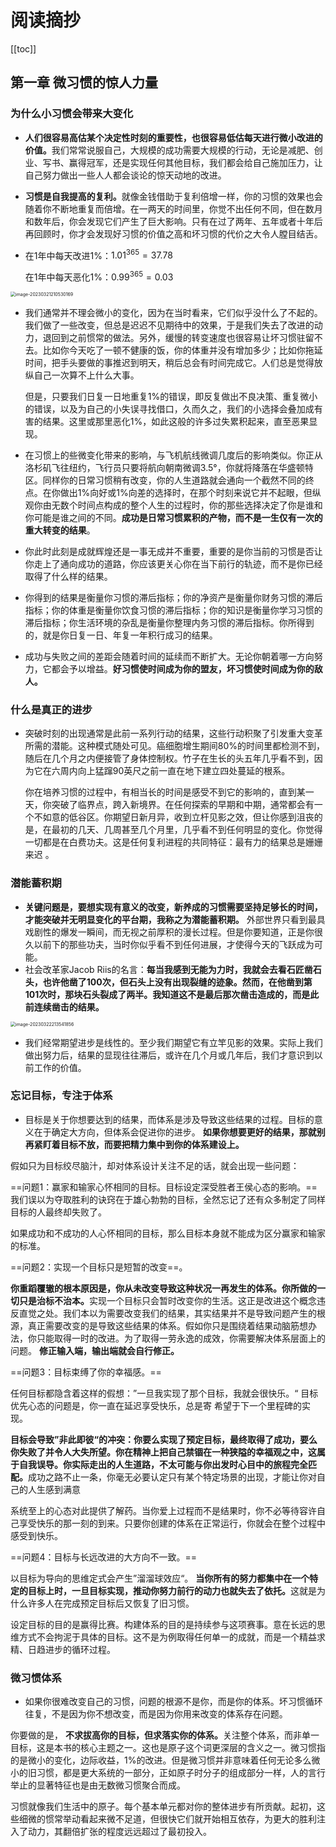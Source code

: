 # 阅读摘抄

<style module>
.green {
  color: #41b883;
}
.red{
  color: #FF0000;
}
.blue{
  color: #008080;
}    
</style>
[[toc]]

## 第一章  微习惯的惊人力量 

### 为什么小习惯会带来大变化


- <span class="demo" :class="$style.green">**人们很容易高估某个决定性时刻的重要性，也很容易低估每天进行微小改进的价值。**</span>我们常常说服自己，大规模的成功需要大规模的行动，无论是减肥、创业、写书、赢得冠军，还是实现任何其他目标，我们都会给自己施加压力，让自己努力做出一些人人都会谈论的惊天动地的改进。

- <span class="demo" :class="$style.green">**习惯是自我提高的复利。**</span>就像金钱借助于复利倍增一样，你的习惯的效果也会随着你不断地重复而倍增。在一两天的时间里，你觉不出任何不同，但在数月和数年后，你会发现它们产生了巨大影响。只有在过了两年、五年或者十年后再回顾时，你才会发现好习惯的价值之高和坏习惯的代价之大令人膛目结舌。

- 在1年中每天改进1%：$1.01^{365} = 37.78$

  在1年中每天恶化1%：$0.99^{365} = 0.03$

<img src="https://hyh1370039199-1313349927.cos.ap-chengdu.myqcloud.com/img/image-20230321210530169.png" alt="image-20230321210530169" style="zoom:50%;" />

- 我们通常并不理会微小的变化，因为在当时看来，它们似乎没什么了不起的。我们做了一些改变，但总是迟迟不见期待中的效果，于是我们失去了改进的动力，退回到之前惯常的做法。另外，缓慢的转变速度也很容易让坏习惯驻留不去。比如你今天吃了一顿不健康的饭，你的体重并没有增加多少；比如你拖延时间，把手头要做的事推迟到明天，稍后总会有时间完成它。人们总是觉得放纵自己一次算不上什么大事。

  但是，只要我们日复一日地重复1%的错误，即反复做出不良决策、重复微小的错误，以及为自己的小失误寻找借口，久而久之，我们的小选择会叠加成有害的结果。这里或那里恶化1%，如此这般的许多过失累积起来，直至恶果显现。

- 在习惯上的些微变化带来的影响，与飞机航线微调几度后的影响类似。你正从洛杉矶飞往纽约，飞行员只要将航向朝南微调3.5°，你就将降落在华盛顿特区。同样你的日常习惯稍有改变，你的人生道路就会通向一个截然不同的终点。在你做出1%向好或1%向差的选择时，在那个时刻来说它并不起眼，但纵观你由无数个时间点构成的整个人生的过程时，你的那些选择决定了你是谁和你可能是谁之间的不同。<span class="demo" :class="$style.green">**成功是日常习惯累积的产物，而不是一生仅有一次的重大转变的结果**。</span>

- 你此时此刻是成就辉煌还是一事无成并不重要，重要的是你当前的习惯是否让你走上了通向成功的道路，你应该更关心你在当下前行的轨迹，而不是你已经取得了什么样的结果。

- 你得到的结果是衡量你习惯的滞后指标；你的净资产是衡量你财务习惯的滞后指标；你的体重是衡量你饮食习惯的滞后指标；你的知识是衡量你学习习惯的滞后指标；你生活环境的杂乱是衡量你整理内务习惯的滞后指标。你所得到的，就是你日复一日、年复一年积行成习的结果。

- 成功与失败之间的差距会随着时间的延续而不断扩大。无论你朝着哪一方向努力，它都会予以增益。<span class="demo" :class="$style.green">**好习惯使时间成为你的盟友，坏习惯使时间成为你的敌人。**</span>

### 什么是真正的进步

- 突破时刻的出现通常是此前一系列行动的结果，这些行动积聚了引发重大变革所需的潜能。这种模式随处可见。癌细胞增生期间80%的时间里都检测不到，随后在几个月之内便接管了身体控制权。竹子在生长的头五年几乎看不到，因为它在六周内向上猛蹿90英尺之前一直在地下建立四处蔓延的根系。

  你在培养习惯的过程中，有相当长的时间是感受不到它的影响的，直到某一天，你突破了临界点，跨入新境界。在任何探索的早期和中期，通常都会有一个不如意的低谷区。你期望日新月异，收到立杆见影之效，但让你感到沮丧的是，在最初的几天、几周甚至几个月里，几乎看不到任何明显的变化。你觉得一切都是在白费功夫。这是任何复利进程的共同特征：最有力的结果总是姗姗来迟 。

### 潜能蓄积期

- <span class="demo" :class="$style.green">**关键问题是，要想实现有意义的改变，新养成的习惯需要坚持足够长的时间，才能突破并无明显变化的平台期，我称之为潜能蓄积期。** </span>外部世界只看到最具戏剧性的爆发一瞬间，而无视之前厚积的漫长过程。但是你要知道，正是你很久以前下的那些功夫，当时你似乎看不到任何进展，才使得今天的飞跃成为可能。
- 社会改革家Jacob Riis的名言：<span class="demo" :class="$style.green">**每当我感到无能为力时，我就会去看石匠凿石头，也许他凿了100次，但石头上没有出现裂缝的迹象。然而，在他凿到第101次时，那块石头裂成了两半。我知道这不是最后那次凿击造成的，而是此前连续凿击的结果。**</span>

<img src="https://hyh1370039199-1313349927.cos.ap-chengdu.myqcloud.com/img/image-20230322213541856.png" alt="image-20230322213541856" style="zoom:50%;" />

- 我们经常期望进步是线性的。至少我们期望它有立竿见影的效果。实际上我们做出努力后，结果的显现往往滞后，或许在几个月或几年后，我们才意识到以前工作的价值。

### 忘记目标，专注于体系

- 目标是关于你想要达到的结果，而体系是涉及导致这些结果的过程。目标的意义在于确定大方向，但体系会促进你的进步。<span class="demo" :class="$style.green"> **如果你想要更好的结果，那就别再紧盯着目标不放，而要把精力集中到你的体系建设上。** </span>


假如只为目标绞尽脑汁，却对体系设计关注不足的话，就会出现一些问题：

==问题1：赢家和输家心怀相同的目标。目标设定深受胜者王侯心态的影响。== 我们误以为夺取胜利的诀窍在于雄心勃勃的目标，全然忘记了还有众多制定了同样目标的人最终却失败了。

如果成功和不成功的人心怀相同的目标，那么目标本身就不能成为区分赢家和输家的标准。

==问题2：实现一个目标只是短暂的改变==。

<span class="demo" :class="$style.green"> **你重蹈覆辙的根本原因是，你从未改变导致这种状况一再发生的体系。你所做的一切只是治标不治本。**</span>实现一个目标只会暂时改变你的生活。这正是改进这个概念违反直觉之处。我们本以为需要改变我们的结果，其实结果并不是导致问题产生的根源，真正需要改变的是导致这些结果的体系。假如你只是围绕着结果动脑筋想办法，你只能取得一时的改进。为了取得一劳永逸的成效，你需要解决体系层面上的问题。<span class="demo" :class="$style.green"> **修正输入端，输出端就会自行修正。** </span>

 ==问题3：目标束缚了你的幸福感。==

任何目标都隐含着这样的假想：”一旦我实现了那个目标，我就会很快乐。“ 目标优先心态的问题是，你一直在延迟享受快乐，总是寄     希望于下一个里程碑的实现。

<span class="demo" :class="$style.green"> **目标会导致”非此即彼“的冲突：你要么实现了预定目标，最终取得了成功，要么你失败了并令人大失所望。你在精神上把自己禁锢在一种狭隘的幸福观之中，这属于自我误导。你实际走出的人生道路，不太可能与你出发时心目中的旅程完全匹配。**</span>成功之路不止一条，你毫无必要认定只有某个特定场景的出现，才能让你对自己的人生感到满意

系统至上的心态对此提供了解药。当你爱上过程而不是结果时，你不必等待容许自己享受快乐的那一刻的到来。只要你创建的体系在正常运行，你就会在整个过程中感受到快乐。

==问题4：目标与长远改进的大方向不一致。==

以目标为导向的思维定式会产生”溜溜球效应“。<span class="demo" :class="$style.green"> **当你所有的努力都集中在一个特定的目标上时，一旦目标实现，推动你努力前行的动力也就失去了依托。**</span>这就是为什么许多人在完成预定目标后又恢复了旧习惯。

设定目标的目的是赢得比赛。构建体系的目的是持续参与这项赛事。意在长远的思维方式不会拘泥于具体的目标。这不是为例取得任何单一的成就，而是一个精益求精、日趋进步的循环过程。

### 微习惯体系

- 如果你很难改变自己的习惯，问题的根源不是你，而是你的体系。坏习惯循环往复，不是因为你不想改变，而是因为你用来改变的体系存在问题。

你要做的是，<span class="demo" :class="$style.green"> **不求拔高你的目标，但求落实你的体系。**</span>关注整个体系，而非单一目标，这是本书的核心主题之一。这也是原子这个词更深层的含义之一。微习惯指的是微小的变化，边际收益，1%的改进。但是微习惯并非意味着任何无论多么微小的旧习惯，都是更大系统的一部分，正如原子时分子的组成部分一样，人的言行举止的显著特征也是由无数微习惯聚合而成。

习惯就像我们生活中的原子。每个基本单元都对你的整体进步有所贡献。起初，这些细微的惯常举动看起来微不足道，但很快它们就开始相互依存，为更大的胜利注入了动力，其翻倍扩张的程度远远超过了最初投入。

